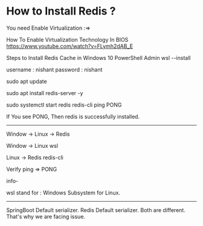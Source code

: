 # How to Install Redis ?
You need Enable Virtualization :=> 

How To Enable Virtualization Technology In BIOS
https://www.youtube.com/watch?v=FLymh2dAB_E


Steps to Install Redis Cache in Windows 10
PowerShell Admin 
wsl --install

username : nishant
password : nishant

sudo apt update

sudo apt install redis-server -y

sudo systemctl start redis
redis-cli
ping
PONG

If You see PONG, Then redis is successfully installed.


---
Window -> Linux -> Redis

Window -> Linux
wsl

Linux -> Redis
redis-cli

Verify
ping => PONG

info-

wsl stand for : Windows Subsystem for Linux.


---

SpringBoot Default serializer.
Redis Default serializer.
Both are different.
That's why we are facing issue.